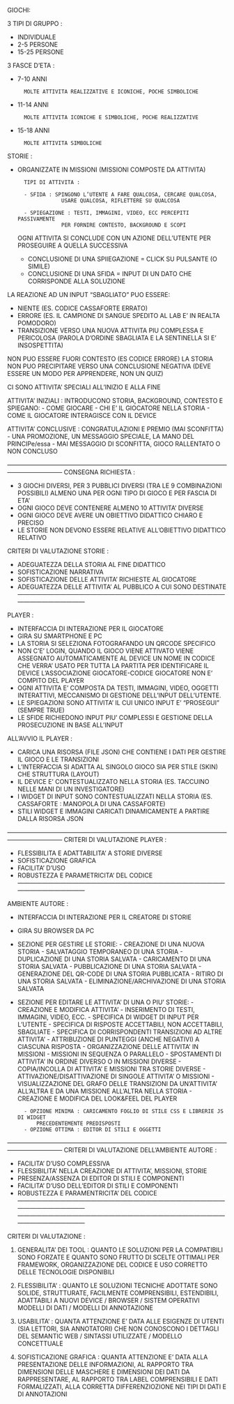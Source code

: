 GIOCHI: 

3 TIPI DI GRUPPO :

- INDIVIDUALE
- 2-5 PERSONE
- 15-25 PERSONE 

3 FASCE D’ETA :
- 7-10 ANNI

		MOLTE ATTIVITA REALIZZATIVE E ICONICHE, POCHE SIMBOLICHE

- 11-14 ANNI

		MOLTE ATTIVITA ICONICHE E SIMBOLICHE, POCHE REALIZZATIVE 

- 15-18 ANNI

		MOLTE ATTIVITA SIMBOLICHE



STORIE :

- ORGANIZZATE IN MISSIONI (MISSIONI COMPOSTE DA ATTIVITA)
		
		TIPI DI ATTIVITA : 

		- SFIDA : SPINGONO L’UTENTE A FARE QUALCOSA, CERCARE QUALCOSA,
					USARE QUALCOSA, RIFLETTERE SU QUALCOSA

		- SPIEGAZIONE : TESTI, IMMAGINI, VIDEO, ECC PERCEPITI PASSIVAMENTE
					PER FORNIRE CONTESTO, BACKGROUND E SCOPI

	OGNI ATTIVITA SI CONCLUDE CON UN AZIONE DELL’UTENTE PER PROSEGUIRE A QUELLA SUCCESSIVA
	- CONCLUSIONE DI UNA SPIIEGAZIONE = CLICK SU PULSANTE (O SIMILE) 
	- CONCLUSIONE DI UNA SFIDA = INPUT DI UN DATO CHE CORRISPONDE ALLA SOLUZIONE 

LA REAZIONE AD UN INPUT “SBAGLIATO” PUO ESSERE: 
- NIENTE (ES. CODICE CASSAFORTE ERRATO)
- ERRORE (ES. IL CAMPIONE DI SANGUE SPEDITO AL LAB E’ IN REALTA POMODORO)
- TRANSIZIONE VERSO UNA NUOVA ATTIVITA PIU COMPLESSA E PERICOLOSA (PAROLA D’ORDINE 
	SBAGLIATA E LA SENTINELLA SI E’ INSOSPETTITA) 

NON PUO ESSERE FUORI CONTESTO (ES CODICE ERRORE)
LA STORIA NON PUO PRECIPITARE VERSO UNA CONCLUSIONE NEGATIVA (DEVE ESSERE UN
MODO PER APPRENDERE, NON UN QUIZ)

CI SONO ATTIVITA’ SPECIALI ALL’INIZIO E ALLA FINE 

ATTIVITA’ INIZIALI : INTRODUCONO STORIA, BACKGROUND, CONTESTO E SPIEGANO:
			- COME GIOCARE
			- CHI E’ IL GIOCATORE NELLA STORIA
			- COME IL GIOCATORE INTERAGISCE CON IL DEVICE

ATTIVITA’ CONCLUSIVE : CONGRATULAZIONI E PREMIO (MAI SCONFITTA)
			- UNA PROMOZIONE, UN MESSAGGIO SPECIALE, LA MANO DEL PRINCIPe/essa
			- MAI MESSAGGIO DI SCONFITTA, GIOCO RALLENTATO O NON CONCLUSO

—————————————————————————————————————————————
CONSEGNA RICHIESTA : 
- 3 GIOCHI DIVERSI, PER 3 PUBBLICI DIVERSI (TRA LE 9 COMBINAZIONI POSSIBILI)
	ALMENO UNA PER OGNI TIPO DI GIOCO E PER FASCIA DI ETA’
- OGNI GIOCO DEVE CONTENERE ALMENO 10 ATTIVITA’ DIVERSE
- OGNI GIOCO DEVE AVERE UN OBIETTIVO DIDATTICO CHIARO E PRECISO
- LE STORIE NON DEVONO ESSERE RELATIVE ALL’OBIETTIVO DIDATTICO RELATIVO

CRITERI DI VALUTAZIONE STORIE :
- ADEGUATEZZA DELLA STORIA AL FINE DIDATTICO
- SOFISTICAZIONE NARRATIVA
- SOFISTICAZIONE DELLE ATTIVITA’ RICHIESTE AL GIOCATORE
- ADEGUATEZZA DELLE ATTIVITA’ AL PUBBLICO A CUI SONO DESTINATE
—————————————————————————————————————————————

PLAYER : 

- INTERFACCIA DI INTERAZIONE PER IL GIOCATORE
- GIRA SU SMARTPHONE E PC 
- LA STORIA SI SELEZIONA FOTOGRAFANDO UN QRCODE SPECIFICO
- NON C’E’ LOGIN, QUANDO IL GIOCO VIENE ATTIVATO VIENE ASSEGNATO AUTOMATICAMENTE AL DEVICE UN NOME
	IN CODICE CHE VERRA’ USATO PER TUTTA LA PARTITA PER IDENTIFICARE IL DEVICE
	L’ASSOCIAZIONE GIOCATORE-CODICE GIOCATORE NON E’ COMPITO DEL PLAYER
- OGNI ATTIVITA E’ COMPOSTA DA TESTI, IMMAGINI, VIDEO, OGGETTI INTERATTIVI,
	MECCANISMO DI GESTIONE DELL’INPUT DELL’UTENTE. 
- LE SPIEGAZIONI SONO ATTIVITA’ IL CUI UNICO INPUT E’ “PROSEGUI” (SEMPRE TRUE)
- LE SFIDE RICHIEDONO INPUT PIU’ COMPLESSI E GESTIONE DELLA PROSECUZIONE IN BASE ALL’INPUT

ALL’AVVIO IL PLAYER :
- CARICA UNA RISORSA (FILE JSON) CHE CONTIENE I DATI PER GESTIRE IL GIOCO E LE TRANSIZIONI
- L’INTERFACCIA SI ADATTA AL SINGOLO GIOCO SIA PER STILE (SKIN) CHE STRUTTURA (LAYOUT)
- IL DEVICE E’ CONTESTUALIZZATO NELLA STORIA (ES. TACCUINO NELLE MANI DI UN INVESTIGATORE)
- I WIDGET DI INPUT SONO CONTESTUALIZZATI NELLA STORIA (ES. CASSAFORTE : MANOPOLA DI UNA CASSAFORTE)
- STILI WIDGET E IMMAGINI CARICATI DINAMICAMENTE A PARTIRE DALLA RISORSA JSON

—————————————————————————————————————————————
CRITERI DI VALUTAZIONE PLAYER :
- FLESSIBILITA E ADATTABILITA’ A STORIE DIVERSE
- SOFISTICAZIONE GRAFICA
- FACILITA’ D’USO 
- ROBUSTEZZA E PARAMETRICITA’ DEL CODICE
—————————————————————————————————————————————

AMBIENTE AUTORE : 

- INTERFACCIA DI INTERAZIONE PER IL CREATORE DI STORIE
- GIRA SU BROWSER DA PC
- SEZIONE PER GESTIRE LE STORIE:
        - CREAZIONE DI UNA NUOVA STORIA
        - SALVATAGGIO TEMPORANEO DI UNA STORIA
        - DUPLICAZIONE DI UNA STORIA SALVATA
        - CARICAMENTO DI UNA STORIA SALVATA
        - PUBBLICAZIONE DI UNA STORIA SALVATA
        - GENERAZIONE DEL QR-CODE DI UNA STORIA PUBBLICATA
        - RITIRO DI UNA STORIA SALVATA
        - ELIMINAZIONE/ARCHIVAZIONE DI UNA STORIA SALVATA	
- SEZIONE PER EDITARE LE ATTIVITA’ DI UNA O PIU’ STORIE:
        - CREAZIONE E MODIFICA ATTIVITA’
        - INSERIMENTO DI TESTI, IMMAGINI, VIDEO, ECC.
        - SPECIFICA DI WIDGET DI INPUT PER L’UTENTE
        - SPECIFICA DI RISPOSTE ACCETTABILI, NON ACCETTABILI, SBAGLIATE
        - SPECIFICA DI CORRISPONDENTI TRANSIZIONI AD ALTRE ATTIVITA’
        - ATTRIBUZIONE DI PUNTEGGI (ANCHE NEGATIVI) A CIASCUNA RISPOSTA
        - ORGANIZZAZIONE DELLE ATTIVITA’ IN MISSIONI
        - MISSIONI IN SEQUENZA O PARALLELO
        - SPOSTAMENTI DI ATTIVITA’ IN ORDINE DIVERSO O IN MISSIONI DIVERSE
        - COPIA/INCOLLA DI ATTIVITA’ E MISSIONI TRA STORIE DIVERSE
        - ATTIVAZIONE/DISATTIVAZIONE DI SINGOLE ATTIVITA’ O MISSIONI
        - VISUALIZZAZIONE DEL GRAFO DELLE TRANSIZIONI DA UN’ATTIVITA’ ALL’ALTRA
			 E DA UNA MISSIONE ALL’ALTRA NELLA STORIA
        - CREAZIONE E MODIFICA DEL LOOK&FEEL DEL PLAYER

        - OPZIONE MINIMA : CARICAMENTO FOGLIO DI STILE CSS E LIBRERIE JS DI WIDGET 
			PRECEDENTEMENTE PREDISPOSTI
        - OPZIONE OTTIMA : EDITOR DI STILI E OGGETTI

—————————————————————————————————————————————
CRITERI DI VALUTAZIONE DELL’AMBIENTE AUTORE :
- FACILITA’ D’USO COMPLESSIVA
- FLESSIBILITA’ NELLA CREAZIONE DI ATTIVITA’, MISSIONI, STORIE
- PRESENZA/ASSENZA DI EDITOR DI STILI E COMPONENTI
- FACILITA’ D’USO DELL’EDITOR DI STILI E COMPONENTI
- ROBUSTEZZA E PARAMENTRICITA’ DEL CODICE
—————————————————————————————————————————————
—————————————————————————————————————————————

CRITERI DI VALUTAZIONE : 

1. GENERALITA’ DEI TOOL : QUANTO LE SOLUZIONI PER LA COMPATIBILI SONO FORZATE E
	QUANTO SONO FRUTTO DI SCELTE OTTIMALI PER FRAMEWORK, ORGANIZZAZIONE DEL CODICE E 
	USO CORRETTO DELLE TECNOLOGIE DISPONIBILI

2. FLESSIBILITA’ : QUANTO LE SOLUZIONI TECNICHE ADOTTATE SONO SOLIDE, STRUTTURATE, 
	FACILMENTE COMPRENSIBILI, ESTENDIBILI, ADATTABILI A NUOVI DEVICE / BROWSER / SISTEM OPERATIVI
	MODELLI DI DATI / MODELLI DI ANNOTAZIONE

3. USABILITA’ : QUANTA ATTENZIONE E’ DATA ALLE ESIGENZE DI UTENTI (SIA LETTORI, SIA ANNOTATORI)
	CHE NON CONOSCONO I DETTAGLI DEL SEMANTIC WEB / SINTASSI UTILIZZATE / MODELLO CONCETTUALE

4. SOFISTICAZIONE GRAFICA : QUANTA ATTENZIONE E’ DATA ALLA PRESENTAZIONE DELLE INFORMAZIONI,
	AL RAPPORTO TRA DIMENSIONI DELLE MASCHERE E DIMENSIONI DEI DATI DA RAPPRESENTARE,
	AL RAPPORTO TRA LABEL COMPRENSIBILI E DATI FORMALIZZATI, ALLA CORRETTA DIFFERENZIOZIONE 
	NEI TIPI DI DATI E DI ANNOTAZIONI


